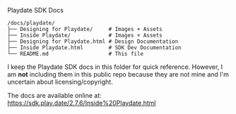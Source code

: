 Playdate SDK Docs

```
/docs/playdate/
├── Designing for Playdate/     # Images + Assets
├── Inside Playdate/            # Images + Assets
├── Designing for Playdate.html # Design Documentation
├── Inside Playdate.html        # SDK Dev Documentation
└── README.md                   # This file
```

I keep the Playdate SDK docs in this folder for quick reference. However, I am **not** including them in this public repo because they are not mine and I'm uncertain about licensing/copyright.

The docs are available online at: https://sdk.play.date/2.7.6/Inside%20Playdate.html